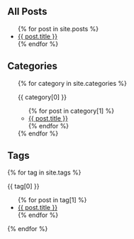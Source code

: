 ## All Posts
 <ul>
   {% for post in site.posts %}
     <li>
       <a href="{{ post.url }}">{{ post.title }}</a>
     </li>
   {% endfor %}
 </ul>

 ## Categories 
 <ul>
 {% for category in site.categories %}
   <p>{{ category[0] }}</p>
   <ul>
     {% for post in category[1] %}
       <li><a href="{{ post.url }}">{{ post.title }}</a></li>
     {% endfor %}
   </ul>
 {% endfor %}
</ul>

 ## Tags 
 {% for tag in site.tags %}
   <p>{{ tag[0] }}</p>
   <ul>
     {% for post in tag[1] %}
       <li><a href="{{ post.url }}">{{ post.title }}</a></li>
     {% endfor %}
   </ul>
 {% endfor %}
